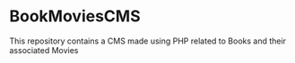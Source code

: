 # BookMoviesCMS
This repository contains a CMS made using PHP related to Books and their associated Movies
